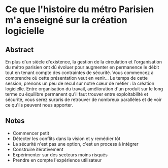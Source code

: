 # Ce que l'histoire du métro Parisien m'a enseigné sur la création logicielle

## Abstract
En plus d'un siècle d'existence, la gestion de la circulation et l'organisation du métro parisien ont dû évoluer pour augmenter en permanence le débit tout en tenant compte des contraintes de sécurité. Vous commencez à comprendre où cette présentation veut en venir...
Le temps de cette session, prenons un peu de recul sur notre cœur de métier : la création logicielle. Entre organisation du travail, amélioration d'un produit sur le long terme ou équilibre permanent qu'il faut trouver entre exploitabilité et sécurité, vous serez surpris de retrouver de nombreux parallèles et de voir ce qu'ils peuvent nous apporter.

## Notes
- Commencer petit
- Détecter les conflits dans la vision et y remédier tôt
- La sécurité n'est pas une option, c'est un process à intégrer
- Construire itérativement
- Expérimenter sur des secteurs moins risqués
- Prendre en compte l'expérience utilisateur
